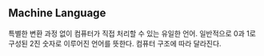 ## Machine Language

특별한 변환 과정 없이 컴퓨터가 직접 처리할 수 있는 유일한 언어. 일반적으로 0과 1로 구성된 2진 숫자로 이루어진 언어를 뜻한다. 컴퓨터 구조에 따라 달라진다. 